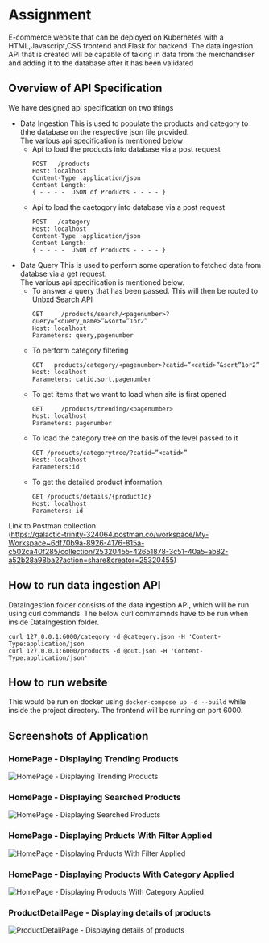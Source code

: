 # Assignment
E-commerce website that can be deployed on Kubernetes with a HTML,Javascript,CSS frontend and Flask for backend. 
The data ingestion API that is created will be capable of taking in data from the merchandiser and adding it to the 
database after it has been validated


## Overview of API Specification 
We have designed api specification on two things
- Data Ingestion
   This is used to populate the products and category to thhe database on the respective json file provided.<br>
   The various api specification is mentioned below
   - Api to load the products into database via a post request
     ```
     POST   /products
     Host: localhost
     Content-Type :application/json
     Content Length: 
     { - - - -  JSON of Products - - - - }
     ```
   - Api to load the caetogory into database via a post request
      ```
      POST   /category
      Host: localhost
      Content-Type :application/json
      Content Length: 
      { - - - -  JSON of Products - - - - }
      ```
- Data Query
   This is used to perform some operation to fetched data from databse via a get request.<br>
   The various api specification is mentioned below.
   - To answer a query that has been passed. This will then be routed to Unbxd Search API
      ```
      GET     /products/search/<pagenumber>?query=”<query_name>”&sort=”1or2”
      Host: localhost
      Parameters: query,pagenumber
      ```
   - To perform category filtering
      ```
      GET   products/category/<pagenumber>?catid=”<catid>”&sort”1or2”
      Host: localhost
      Parameters: catid,sort,pagenumber
      ```
    - To get items that we want to load when site is first opened
      ```
      GET     /products/trending/<pagenumber>
      Host: localhost
      Parameters: pagenumber
      ```
    - To load the category tree on the basis of the level passed to it 
       ```
       GET /products/categorytree/?catid=”<catid>”
       Host: localhost
       Parameters:id
       ```
    - To get the detailed product information
        ```
        GET /products/details/{productId}
        Host: localhost
        Parameters: id
        ```
Link to Postman collection <br>
(https://galactic-trinity-324064.postman.co/workspace/My-Workspace~6df70b9a-8926-4176-815a-c502ca40f285/collection/25320455-42651878-3c51-40a5-ab82-a52b28a98ba2?action=share&creator=25320455)

## How to run data ingestion API

DataIngestion folder consists of the data ingestion API, which will be run using curl commands. The below curl commamnds have to be run when inside DataIngestion folder. 

  ```curl 127.0.0.1:6000/category -d @category.json -H 'Content-Type:application/json```<br>
  ```curl 127.0.0.1:6000/products -d @out.json -H 'Content-Type:application/json'```


## How to run website
This would be run on docker using `docker-compose up -d --build` while inside the project directory. The frontend will be running on port 6000. 


## Screenshots of Application

### HomePage - Displaying Trending Products
![HomePage - Displaying Trending Products](Project/Documentation/ProductPageTrending.png)

### HomePage - Displaying Searched Products
![HomePage - Displaying Searched Products](Project/Documentation/ProductPageSearch.png)

### HomePage - Displaying Prducts With Filter Applied
![HomePage - Displaying Prducts With Filter Applied](Project/Documentation/ProductPageWithFilterApplied.png)

### HomePage - Displaying Products With Category Applied
![HomePage - Displaying Products With Category Applied](Project/Documentation/ProductPageCategory.png)

### ProductDetailPage - Displaying details of products
![ProductDetailPage - Displaying details of products](Project/Documetation/ProddductDetailPage.png)
